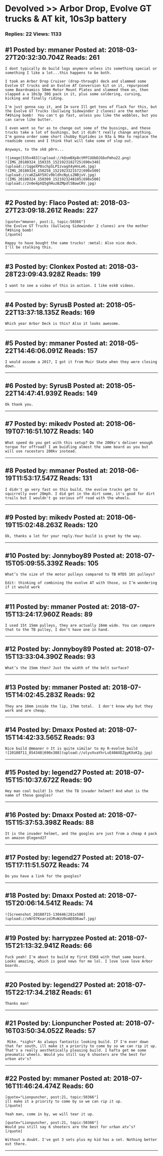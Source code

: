 # Devolved &gt;&gt; Arbor Drop, Evolve GT trucks &amp; AT kit, 10s3p battery

### Replies: 22 Views: 1133

## \#1 Posted by: mmaner Posted at: 2018-03-27T20:32:30.704Z Reads: 261

```
I dont typically do build logs anymore unless its something special or something I like a lot...this happens to be both.  

I took an Arbor Drop Cruiser (drop-through) deck and slammed some Evolve GT trucks and an Evolve AT Conversion kit on it, repurposed some Boardnamics 50mm Motor Mount Plates and slammed them on, then slapped a a 10s3p 30Q pack in it, plus some soldering, cursing, kicking and finally riding.

I'm just gonna say it, and Im sure Ill get tons of flack for this, but the Evolve GT Trucks (Gullwing Sidewinder 2 clones) are the mother f#$%ing bomb!  You can't go fast, unless you like the wobbles, but you can carve like butter.  

I even went so far as to change out some of the bussings, and these trucks take a lot of bushings, but it didn't really change anything.  I'm gonna order some short chubby Riptides in 93a & 96a to replace the roadside cones and I think that will take some of slop out.

Anyways, to the sk8 p0rn...

![image|535x483](upload://kQsmBXp8ctMfCUUbDJGbxFmhu22.png)
![IMG_20180324_150335_1521923182725|690x340](upload://1qgeXP8schpSLPIzvagX4yHnLe6.jpg)
![IMG_20180324_150258_1521923321572|690x500](upload://caKZaAY5XCv9bldhcNyLs2NBjvV.jpg)
![IMG_20180324_150309_1521923248105|690x500](upload://2n0e4pXQ5ghHuzBZMpdl5BawCRV.jpg)
```

---
## \#2 Posted by: Flaco Posted at: 2018-03-27T23:09:18.261Z Reads: 227

```
[quote="mmaner, post:1, topic:50366"]
the Evolve GT Trucks (Gullwing Sidewinder 2 clones) are the mother f#$%ing bomb!
[/quote]

Happy to have bought the same trucks! :metal: Also nice deck.
I'll be stalking this.
```

---
## \#3 Posted by: Clonkex Posted at: 2018-03-28T23:09:43.928Z Reads: 199

```
I want to see a video of this in action. I like esk8 videos.
```

---
## \#4 Posted by: SyrusB Posted at: 2018-05-22T13:37:18.135Z Reads: 169

```
Which year Arbor Deck is this? Also it looks awesome.
```

---
## \#5 Posted by: mmaner Posted at: 2018-05-22T14:46:06.091Z Reads: 157

```
I would assume a 2017, I got it from Muir Skate when they were closing down.
```

---
## \#6 Posted by: SyrusB Posted at: 2018-05-22T14:47:41.939Z Reads: 149

```
Ok thank you.
```

---
## \#7 Posted by: mikedv Posted at: 2018-06-19T07:16:51.107Z Reads: 140

```
What speed do you get with this setup? Do the 200kv's deliver enough torque for offroad? I am buidling almost the same board as you but will use racestars 200kv instead.
```

---
## \#8 Posted by: mmaner Posted at: 2018-06-19T11:53:17.547Z Reads: 131

```
I didn't go very fast on this build, the evolve trucks get to squirrelly over 20mph. I did get in the dirt some, it's good for dirt trails but I wouldn't go serious off road with the wheels.
```

---
## \#9 Posted by: mikedv Posted at: 2018-06-19T15:02:48.263Z Reads: 120

```
Ok, thanks a lot for your reply.Your build is great by the way.
```

---
## \#10 Posted by: Jonnyboy89 Posted at: 2018-07-15T05:09:55.339Z Reads: 105

```
What’s the size of the motor pulleys compared to TB HTD5 16t pulleys?

Edit: thinking of combining the evolve AT with those, so I’m wondering if it would work
```

---
## \#11 Posted by: mmaner Posted at: 2018-07-15T13:24:17.960Z Reads: 89

```
I used 15t 15mm pulleys, they are actually 16mm wide. You can compare that to the TB pulley, I don't have one in hand.
```

---
## \#12 Posted by: Jonnyboy89 Posted at: 2018-07-15T13:33:04.390Z Reads: 93

```
What’s the 15mm then? Just the width of the belt surface?
```

---
## \#13 Posted by: mmaner Posted at: 2018-07-15T14:02:45.283Z Reads: 92

```
They are 16mm inside the lip, 17mm total.  I don't know why but they work and are cheap.
```

---
## \#14 Posted by: Dmaxx Posted at: 2018-07-15T14:42:33.565Z Reads: 93

```
Nice build @mmaner ☺ It is quite similar to my R-evolve build
![20180711_054348|690x388](upload://olyvXvaYhrLvE40AXEZgyKXxKIg.jpg)
```

---
## \#15 Posted by: legend27 Posted at: 2018-07-15T15:10:37.672Z Reads: 90

```
Hey man cool build! Is that the T8 invader helmet? And what is the name of those googles?
```

---
## \#16 Posted by: Dmaxx Posted at: 2018-07-15T15:37:53.398Z Reads: 88

```
It is the invader helmet, and the googles are just from a cheap 4 pack on amazon @legend27
```

---
## \#17 Posted by: legend27 Posted at: 2018-07-15T17:11:51.507Z Reads: 74

```
Do you have a link for the googles?
```

---
## \#18 Posted by: Dmaxx Posted at: 2018-07-15T20:06:14.541Z Reads: 74

```
![Screenshot_20180715-130446|281x500](upload://oNrO7KxarzdJRvWzU9xAEEO6aw7.jpg)
```

---
## \#19 Posted by: harrypzee Posted at: 2018-07-15T21:13:32.941Z Reads: 66

```
Fuck yeah! I'm about to build my first ESK8 with that same board. Looks amazing, which is good news for me lol. I love love love Arbor boards.
```

---
## \#20 Posted by: legend27 Posted at: 2018-07-15T22:17:34.218Z Reads: 61

```
Thanks man!
```

---
## \#21 Posted by: Lionpuncher Posted at: 2018-07-16T03:50:34.052Z Reads: 57

```
 Mike. *sighs* As always fantastic looking build. If I'm ever down that far south, ill make it a priority to come by so we can rip it up. 
That's a really aesthetically pleasing build. I hafta get me some pneumatic wheels. Would you still say 6 shooters are the best for urban atv's?
```

---
## \#22 Posted by: mmaner Posted at: 2018-07-16T11:46:24.474Z Reads: 60

```
[quote="Lionpuncher, post:21, topic:50366"]
ill make it a priority to come by so we can rip it up.
[/quote]

Yeah man, come in by, we will tear it up. 

[quote="Lionpuncher, post:21, topic:50366"]
Would you still say 6 shooters are the best for urban atv’s?
[/quote]

Without a doubt. I've got 3 sets plus my kid has a set. Nothing better out there.
```

---
